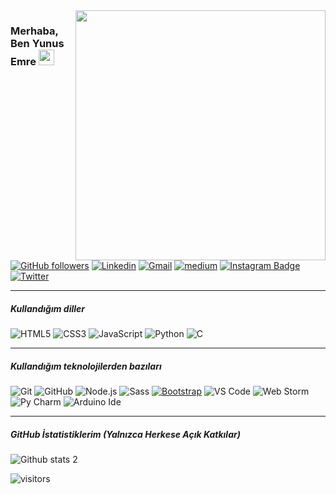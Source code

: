 <img src="https://res.cloudinary.com/dgr6spsst/image/upload/v1620600082/60676-happy-developer_zkshwb.gif" align="right" width="400" height="auto">


### Merhaba, Ben Yunus Emre  <a href="https://www.yunusacar.dev/"><img src="https://media.giphy.com/media/hvRJCLFzcasrR4ia7z/giphy.gif" width="25px"></a>



 
[![GitHub followers](https://img.shields.io/github/followers/yunus-acar.svg?style=social&label=Follow&maxAge=2592000)](https://github.com/yunus-acar?tab=followers)
[![Linkedin](https://img.shields.io/badge/-LinkedIn-blue?style=flat&logo=Linkedin&logoColor=white)](https://www.linkedin.com/in/yunus-emre-acar/)
[![Gmail](https://img.shields.io/badge/-gmail-c14438?style=flat&logo=gmail&logoColor=white)](mailto:me@yunusacar.dev)
[![medium](https://aleen42.github.io/badges/src/medium.svg)](https://medium.com/@yunus3mre4)
[![Instagram Badge](https://img.shields.io/badge/-Instagram-C13584?style=flat-quare&labelColor=C13584&logo=instagram&logoColor=white&link=link)](https://www.instagram.com/yunus_emreee67/) 
[![Twitter](https://img.shields.io/badge/-twitter-22405A?style=flat&logo=twitter&logoColor=white)](https://twitter.com/yunus_emreee67)
<hr/>

##### Kullandığım diller

![HTML5](https://img.shields.io/badge/-HTML5-222222?style=flat&logo=html5)
![CSS3](https://img.shields.io/badge/-CSS3-222222?style=flat&logo=css3)
![JavaScript](https://img.shields.io/badge/-JavaScript-222222?style=flat&logo=javascript)
![Python](https://img.shields.io/badge/-Python-222222?style=flat&logo=python)
![C](https://img.shields.io/badge/-C--Lang-222222?style=flat&logo=c)
<hr/>

##### Kullandığım  teknolojilerden bazıları

![Git](https://img.shields.io/badge/-Git-222222?style=flat&logo=git&logoColor=F05032)
![GitHub](https://img.shields.io/badge/-GitHub-222222?style=flat&logo=github&logoColor=181717)
![Node.js](https://img.shields.io/badge/-Node.js-222222?style=flat&logo=node.js&logoColor=339933)
![Sass](https://img.shields.io/badge/-Sass-%23CC6699?style=flat&logo=sass&logoColor=ffffff)
[![Bootstrap](https://img.shields.io/badge/-Bootstrap-563D7C?style=flat&logo=bootstrap&link=https://github.com/mehmeteyupoglu/)](https://github.com/mehmeteyupoglu/)
![VS Code](http://img.shields.io/badge/-VS%20Code-007ACC?style=flat&logo=visual-studio-code&logoColor=ffffff)
![Web Storm](http://img.shields.io/badge/-WebStorm-00CDD7?style=flat&logo=webstorm&logoColor=ffffff)
![Py Charm](http://img.shields.io/badge/-PyCharm-FCF84A?style=flat&logo=pycharm&logoColor=727272)
![Arduino Ide](http://img.shields.io/badge/-arduino-ffff?style=flat&logo=arduino&logoColor=00ffd8)
<hr/>

##### GitHub İstatistiklerim (Yalnızca Herkese Açık Katkılar)

![Github stats 2](https://github-readme-stats.vercel.app/api?username=yunus-acar&show_icons=true&title_color=fff&icon_color=79ff97&text_color=9f9f9f&bg_color=151515)


![visitors](https://visitor-badge.laobi.icu/badge?page_id=yunus-acar)
